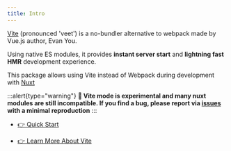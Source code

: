 ```yaml
---
title: Intro
---
```


[Vite](https://vitejs.dev) (pronounced 'veet') is a no-bundler alternative to webpack made by Vue.js author, Evan You.

Using native ES modules, it provides **instant server start** and **lightning fast HMR** development experience.

This package allows using Vite instead of Webpack during development with [Nuxt](https://nuxtjs.org/)

:::alert{type="warning"}
**🧪 Vite mode is experimental and many nuxt modules are still incompatible. If you find a bug, please report via [issues](https://github.com/nuxt/vite/issues) with a minimal reproduction**
:::

- [👉 Quick Start](/get-started/installation)

- [👉 Learn More About Vite](https://vitejs.dev/guide/why.html)
